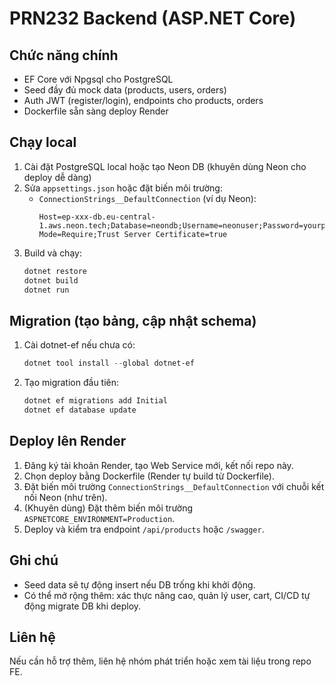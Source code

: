
# PRN232 Backend (ASP.NET Core)

## Chức năng chính
- EF Core với Npgsql cho PostgreSQL
- Seed đầy đủ mock data (products, users, orders)
- Auth JWT (register/login), endpoints cho products, orders
- Dockerfile sẵn sàng deploy Render

## Chạy local
1. Cài đặt PostgreSQL local hoặc tạo Neon DB (khuyên dùng Neon cho deploy dễ dàng)
2. Sửa `appsettings.json` hoặc đặt biến môi trường:
	- `ConnectionStrings__DefaultConnection` (ví dụ Neon):
	  ```
	  Host=ep-xxx-db.eu-central-1.aws.neon.tech;Database=neondb;Username=neonuser;Password=yourpassword;Port=5432;SSL Mode=Require;Trust Server Certificate=true
	  ```
3. Build và chạy:
	```powershell
	dotnet restore
	dotnet build
	dotnet run
	```

## Migration (tạo bảng, cập nhật schema)
1. Cài dotnet-ef nếu chưa có:
	```powershell
	dotnet tool install --global dotnet-ef
	```
2. Tạo migration đầu tiên:
	```powershell
	dotnet ef migrations add Initial
	dotnet ef database update
	```

## Deploy lên Render
1. Đăng ký tài khoản Render, tạo Web Service mới, kết nối repo này.
2. Chọn deploy bằng Dockerfile (Render tự build từ Dockerfile).
3. Đặt biến môi trường `ConnectionStrings__DefaultConnection` với chuỗi kết nối Neon (như trên).
4. (Khuyên dùng) Đặt thêm biến môi trường `ASPNETCORE_ENVIRONMENT=Production`.
5. Deploy và kiểm tra endpoint `/api/products` hoặc `/swagger`.

## Ghi chú
- Seed data sẽ tự động insert nếu DB trống khi khởi động.
- Có thể mở rộng thêm: xác thực nâng cao, quản lý user, cart, CI/CD tự động migrate DB khi deploy.

## Liên hệ
Nếu cần hỗ trợ thêm, liên hệ nhóm phát triển hoặc xem tài liệu trong repo FE.
